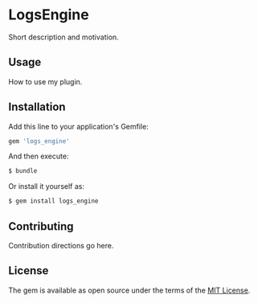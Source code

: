 # LogsEngine
Short description and motivation.

## Usage
How to use my plugin.

## Installation
Add this line to your application's Gemfile:

```ruby
gem 'logs_engine'
```

And then execute:
```bash
$ bundle
```

Or install it yourself as:
```bash
$ gem install logs_engine
```

## Contributing
Contribution directions go here.

## License
The gem is available as open source under the terms of the [MIT License](https://opensource.org/licenses/MIT).
